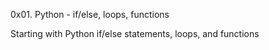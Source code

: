 0x01. Python - if/else, loops, functions

Starting with Python if/else statements, loops, and functions
